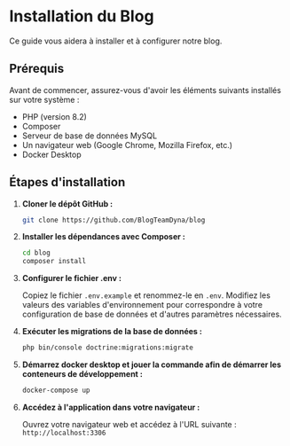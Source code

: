 # Installation du Blog

Ce guide vous aidera à installer et à configurer notre blog.

## Prérequis

Avant de commencer, assurez-vous d'avoir les éléments suivants installés sur votre système :

- PHP (version 8.2)
- Composer
- Serveur de base de données MySQL
- Un navigateur web (Google Chrome, Mozilla Firefox, etc.)
- Docker Desktop

## Étapes d'installation

1. **Cloner le dépôt GitHub :**

   ```bash
   git clone https://github.com/BlogTeamDyna/blog
   ```

2. **Installer les dépendances avec Composer :**

   ```bash
   cd blog
   composer install
   ```

3. **Configurer le fichier .env :**

   Copiez le fichier `.env.example` et renommez-le en `.env`. Modifiez les valeurs des variables d'environnement pour correspondre à votre configuration de base de données et d'autres paramètres nécessaires.
   

4. **Exécuter les migrations de la base de données :**

   ```bash
   php bin/console doctrine:migrations:migrate
   ```

5. **Démarrez docker desktop et jouer la commande afin de démarrer les conteneurs de développement :**

   ```bash
   docker-compose up
   ```

6. **Accédez à l'application dans votre navigateur :**

   Ouvrez votre navigateur web et accédez à l'URL suivante : `http://localhost:3306`


